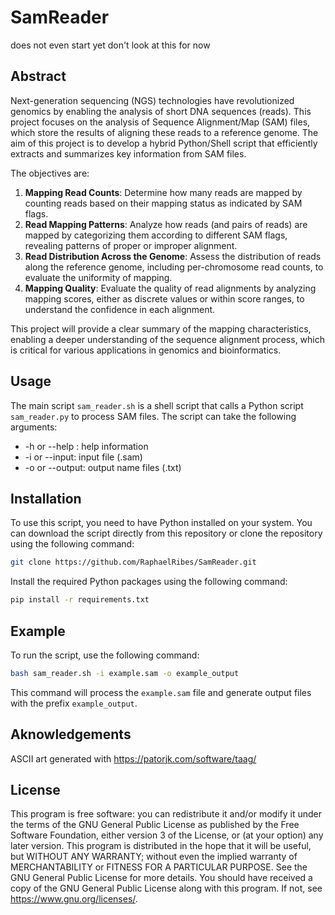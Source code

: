 # SamReader

does not even start yet don't look at this for now

## Abstract

Next-generation sequencing (NGS) technologies have revolutionized genomics by enabling the analysis of short DNA sequences (reads).
This project focuses on the analysis of Sequence Alignment/Map (SAM) files, which store the results of aligning these reads to a reference genome. 
The aim of this project is to develop a hybrid Python/Shell script that efficiently extracts and summarizes key information from SAM files.

The objectives are:
1. **Mapping Read Counts**: Determine how many reads are mapped by counting reads based on their mapping status as indicated by SAM flags.
2. **Read Mapping Patterns**: Analyze how reads (and pairs of reads) are mapped by categorizing them according to different SAM flags, revealing patterns of proper or improper alignment.
3. **Read Distribution Across the Genome**: Assess the distribution of reads along the reference genome, including per-chromosome read counts, to evaluate the uniformity of mapping.
4. **Mapping Quality**: Evaluate the quality of read alignments by analyzing mapping scores, either as discrete values or within score ranges, to understand the confidence in each alignment.

This project will provide a clear summary of the mapping characteristics, enabling a deeper understanding of the sequence alignment process, which is critical for various applications in genomics and bioinformatics.

## Usage

The main script `sam_reader.sh` is a shell script that calls a Python script `sam_reader.py` to process SAM files.
The script can take the following arguments:
- -h or --help : help information
- -i or --input: input file (.sam)
- -o or --output: output name files (.txt)

## Installation

To use this script, you need to have Python installed on your system.
You can download the script directly from this repository or clone the repository using the following command:

```bash
git clone https://github.com/RaphaelRibes/SamReader.git
```

Install the required Python packages using the following command:

```bash
pip install -r requirements.txt
```

## Example

To run the script, use the following command:

```bash
bash sam_reader.sh -i example.sam -o example_output
```

This command will process the `example.sam` file and generate output files with the prefix `example_output`.

## Aknowledgements

ASCII art generated with https://patorjk.com/software/taag/

## License

This program is free software: you can redistribute it and/or modify
        it under the terms of the GNU General Public License as published by
        the Free Software Foundation, either version 3 of the License, or
        (at your option) any later version.
        This program is distributed in the hope that it will be useful,
        but WITHOUT ANY WARRANTY; without even the implied warranty of
        MERCHANTABILITY or FITNESS FOR A PARTICULAR PURPOSE. See the
        GNU General Public License for more details.
        You should have received a copy of the GNU General Public License
        along with this program. If not, see <https://www.gnu.org/licenses/>.
